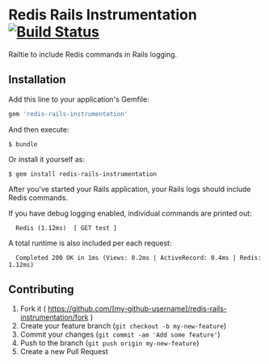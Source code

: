 # Redis Rails Instrumentation [![Build Status](https://travis-ci.org/lautis/redis-rails-instrumentation.svg?branch=master)](https://travis-ci.org/lautis/redis-rails-instrumentation)

Railtie to include Redis commands in Rails logging.

## Installation

Add this line to your application's Gemfile:

```ruby
gem 'redis-rails-instrumentation'
```

And then execute:

    $ bundle

Or install it yourself as:

    $ gem install redis-rails-instrumentation

After you've started your Rails application, your Rails logs should include
Redis commands.

If you have debug logging enabled, individual commands are printed out:

      Redis (1.12ms)  [ GET test ]

A total runtime is also included per each request:

      Completed 200 OK in 1ms (Views: 0.2ms | ActiveRecord: 0.4ms | Redis: 1.12ms)

## Contributing

1. Fork it ( https://github.com/[my-github-username]/redis-rails-instrumentation/fork )
2. Create your feature branch (`git checkout -b my-new-feature`)
3. Commit your changes (`git commit -am 'Add some feature'`)
4. Push to the branch (`git push origin my-new-feature`)
5. Create a new Pull Request
